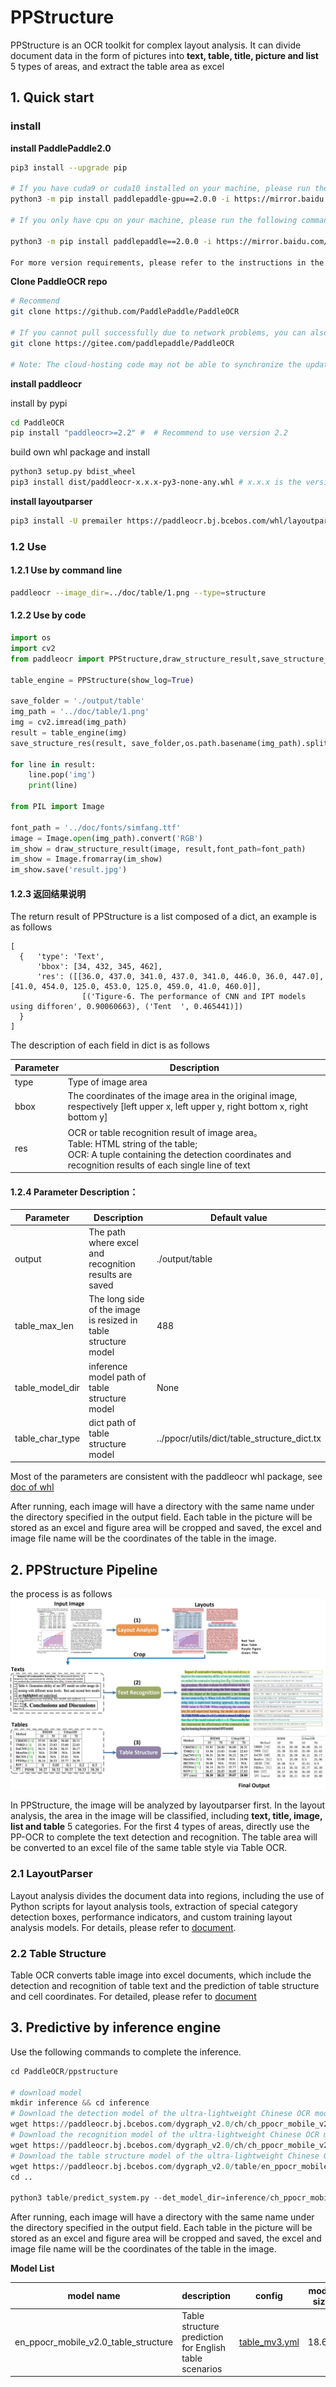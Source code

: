 # PPStructure

PPStructure is an OCR toolkit for complex layout analysis. It can divide document data in the form of pictures into **text, table, title, picture and list** 5 types of areas, and extract the table area as excel
## 1. Quick start

### install
**install PaddlePaddle2.0**

```bash
pip3 install --upgrade pip

# If you have cuda9 or cuda10 installed on your machine, please run the following command to install
python3 -m pip install paddlepaddle-gpu==2.0.0 -i https://mirror.baidu.com/pypi/simple

# If you only have cpu on your machine, please run the following command to install

python3 -m pip install paddlepaddle==2.0.0 -i https://mirror.baidu.com/pypi/simple

For more version requirements, please refer to the instructions in the [installation document](https://www.paddlepaddle.org.cn/install/quick) .
```

**Clone PaddleOCR repo**

```bash
# Recommend
git clone https://github.com/PaddlePaddle/PaddleOCR

# If you cannot pull successfully due to network problems, you can also choose to use the code hosting on the cloud:
git clone https://gitee.com/paddlepaddle/PaddleOCR

# Note: The cloud-hosting code may not be able to synchronize the update with this GitHub project in real time. There might be a delay of 3-5 days. Please give priority to the recommended method.
```

**install paddleocr**

install by pypi
```bash
cd PaddleOCR
pip install "paddleocr>=2.2" #  # Recommend to use version 2.2
```

build own whl package and install

```bash
python3 setup.py bdist_wheel
pip3 install dist/paddleocr-x.x.x-py3-none-any.whl # x.x.x is the version of paddleocr
```
**install layoutparser**
```sh
pip3 install -U premailer https://paddleocr.bj.bcebos.com/whl/layoutparser-0.0.0-py3-none-any.whl
```

### 1.2 Use

#### 1.2.1 Use by command line

```bash
paddleocr --image_dir=../doc/table/1.png --type=structure
```

#### 1.2.2 Use by code

```python
import os
import cv2
from paddleocr import PPStructure,draw_structure_result,save_structure_res

table_engine = PPStructure(show_log=True)

save_folder = './output/table'
img_path = '../doc/table/1.png'
img = cv2.imread(img_path)
result = table_engine(img)
save_structure_res(result, save_folder,os.path.basename(img_path).split('.')[0])

for line in result:
    line.pop('img')
    print(line)

from PIL import Image

font_path = '../doc/fonts/simfang.ttf'
image = Image.open(img_path).convert('RGB')
im_show = draw_structure_result(image, result,font_path=font_path)
im_show = Image.fromarray(im_show)
im_show.save('result.jpg')
```
#### 1.2.3 返回结果说明
The return result of PPStructure is a list composed of a dict, an example is as follows

```shell
[
  {   'type': 'Text', 
      'bbox': [34, 432, 345, 462], 
      'res': ([[36.0, 437.0, 341.0, 437.0, 341.0, 446.0, 36.0, 447.0], [41.0, 454.0, 125.0, 453.0, 125.0, 459.0, 41.0, 460.0]], 
                [('Tigure-6. The performance of CNN and IPT models using difforen', 0.90060663), ('Tent  ', 0.465441)])
  }
]
```
The description of each field in dict is as follows

| Parameter            | Description           | 
| --------------- | -------------|
|type|Type of image area|
|bbox|The coordinates of the image area in the original image, respectively [left upper x, left upper y, right bottom x, right bottom y]|
|res|OCR or table recognition result of image area。<br> Table: HTML string of the table; <br> OCR: A tuple containing the detection coordinates and recognition results of each single line of text|


#### 1.2.4 Parameter Description：

| Parameter            | Description                                     | Default value                                        |
| --------------- | ---------------------------------------- | ------------------------------------------- |
| output          | The path where excel and recognition results are saved                | ./output/table                              |
| table_max_len   | The long side of the image is resized in table structure model  | 488                                         |
| table_model_dir | inference model path of table structure model          | None                                        |
| table_char_type | dict path of table structure model                 | ../ppocr/utils/dict/table_structure_dict.tx |

Most of the parameters are consistent with the paddleocr whl package, see [doc of whl](../doc/doc_en/whl_en.md)

After running, each image will have a directory with the same name under the directory specified in the output field. Each table in the picture will be stored as an excel and figure area will be cropped and saved, the excel and image file name will be the coordinates of the table in the image.

## 2. PPStructure Pipeline

the process is as follows
![pipeline](../doc/table/pipeline_en.jpg)

In PPStructure, the image will be analyzed by layoutparser first. In the layout analysis, the area in the image will be classified, including **text, title, image, list and table** 5 categories. For the first 4 types of areas, directly use the PP-OCR to complete the text detection and recognition. The table area will  be converted to an excel file of the same table style via Table OCR.

### 2.1 LayoutParser

Layout analysis divides the document data into regions, including the use of Python scripts for layout analysis tools, extraction of special category detection boxes, performance indicators, and custom training layout analysis models. For details, please refer to [document](layout/README_en.md).

### 2.2 Table Structure

Table OCR converts table image into excel documents, which include the detection and recognition of table text and the prediction of table structure and cell coordinates. For detailed, please refer to [document](table/README.md)

## 3. Predictive by inference engine

Use the following commands to complete the inference. 

```python
cd PaddleOCR/ppstructure

# download model
mkdir inference && cd inference
# Download the detection model of the ultra-lightweight Chinese OCR model and uncompress it
wget https://paddleocr.bj.bcebos.com/dygraph_v2.0/ch/ch_ppocr_mobile_v2.0_det_infer.tar && tar xf ch_ppocr_mobile_v2.0_det_infer.tar
# Download the recognition model of the ultra-lightweight Chinese OCR model and uncompress it
wget https://paddleocr.bj.bcebos.com/dygraph_v2.0/ch/ch_ppocr_mobile_v2.0_rec_infer.tar && tar xf ch_ppocr_mobile_v2.0_rec_infer.tar
# Download the table structure model of the ultra-lightweight Chinese OCR model and uncompress it
wget https://paddleocr.bj.bcebos.com/dygraph_v2.0/table/en_ppocr_mobile_v2.0_table_structure_infer.tar && tar xf en_ppocr_mobile_v2.0_table_structure_infer.tar
cd ..

python3 table/predict_system.py --det_model_dir=inference/ch_ppocr_mobile_v2.0_det_infer --rec_model_dir=inference/ch_ppocr_mobile_v2.0_rec_infer --table_model_dir=inference/en_ppocr_mobile_v2.0_table_structure_infer --image_dir=../doc/table/1.png --rec_char_dict_path=../ppocr/utils/ppocr_keys_v1.txt --table_char_dict_path=../ppocr/utils/dict/table_structure_dict.txt --rec_char_type=ch --det_limit_side_len=736 --det_limit_type=min --output=../output/table --vis_font_path=../doc/fonts/simfang.ttf
```
After running, each image will have a directory with the same name under the directory specified in the output field. Each table in the picture will be stored as an excel and figure area will be cropped and saved, the excel and image file name will be the coordinates of the table in the image.

**Model List**


|model name|description|config|model size|download|
| --- | --- | --- | --- | --- |
|en_ppocr_mobile_v2.0_table_structure|Table structure prediction for English table scenarios|[table_mv3.yml](../configs/table/table_mv3.yml)|18.6M|[inference model](https://paddleocr.bj.bcebos.com/dygraph_v2.0/table/en_ppocr_mobile_v2.0_table_structure_infer.tar) |